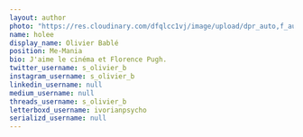 ```yaml
---
layout: author
photo: "https://res.cloudinary.com/dfqlcc1vj/image/upload/dpr_auto,f_auto,q_auto,t_Profile/v1714333851/authors/holee_v5ruje.jpg"
name: holee
display_name: Olivier Bablé
position: Me-Mania
bio: J'aime le cinéma et Florence Pugh.
twitter_username: s_olivier_b
instagram_username: s_olivier_b
linkedin_username: null
medium_username: null
threads_username: s_olivier_b
letterboxd_username: ivorianpsycho
serializd_username: null
---
```

